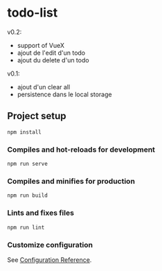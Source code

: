 # todo-list
v0.2:
- support of VueX
- ajout de l'edit d'un todo
- ajout du delete d'un todo

v0.1: 
- ajout d'un clear all
- persistence dans le local storage

## Project setup
```
npm install
```

### Compiles and hot-reloads for development
```
npm run serve
```

### Compiles and minifies for production
```
npm run build
```

### Lints and fixes files
```
npm run lint
```

### Customize configuration
See [Configuration Reference](https://cli.vuejs.org/config/).
